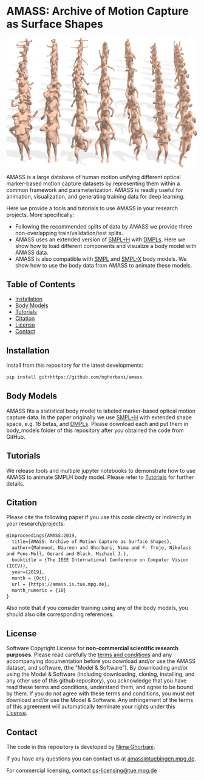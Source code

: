 # AMASS: Archive of Motion Capture as Surface Shapes

![alt text](github_data/datasets_preview.png "Samples of bodies in AMASS recovered from Motion Capture sequences")

AMASS is a large database of human motion unifying different optical marker-based motion capture datasets
 by representing them within a common framework and parameterization. 
 AMASS is readily useful for animation, visualization, and generating training data for deep learning.

Here we provide a tools and tutorials to use AMASS in your research projects. More specifically:
- Following the recommended splits of data by AMASS we provide three non-overlapping train/validation/test splits.
- AMASS uses an extended version of [SMPL+H](http://mano.is.tue.mpg.de/) with [DMPLs](http://smpl.is.tue.mpg.de/downloads). 
Here we show how to load different components and visualize a body model with AMASS data.
- AMASS is also compatible with [SMPL](http://smpl.is.tue.mpg.de) and [SMPL-X](https://smpl-x.is.tue.mpg.de/) body models. 
We show how to use the body data from AMASS to animate these models.
## Table of Contents
  * [Installation](#installation)
  * [Body Models](#body-models)
  * [Tutorials](#tutorials)
  * [Citation](#citation)
  * [License](#license)
  * [Contact](#contact)

## Installation

Install from this repository for the latest developments:
```bash
pip install git+https://github.com/nghorbani/amass
```

## Body Models
AMASS fits a statistical body model to labeled marker-based optical motion capture data.
In the paper originally we use [SMPL+H](http://mano.is.tue.mpg.de/downloads) with extended shape space, e.g. 16 betas, and 
[DMPLs](http://smpl.is.tue.mpg.de/downloads). 
Please download each and put them in body_models folder of this repository after you obtained the code from GitHub.

## Tutorials
We release tools and multiple jupyter notebooks to demonstrate how to use AMASS to animate SMPLH body model.
Please refer to [Tutorials](/notebooks) for further details.

## Citation
Please cite the following paper if you use this code directly or indirectly in your research/projects:
```
@inproceedings{AMASS:2019,
  title={AMASS: Archive of Motion Capture as Surface Shapes},
  author={Mahmood, Naureen and Ghorbani, Nima and F. Troje, Nikolaus and Pons-Moll, Gerard and Black, Michael J.},
  booktitle = {The IEEE International Conference on Computer Vision (ICCV)},
  year={2019},
  month = {Oct},
  url = {https://amass.is.tue.mpg.de},
  month_numeric = {10}
}
```
Also note that if you consider training using any of the body models, you should also cite corresponding references.

## License

Software Copyright License for **non-commercial scientific research purposes**.
Please read carefully the [terms and conditions](./LICENSE) 
and any accompanying documentation before you download and/or
 use the AMASS dataset, and software, (the "Model & Software"). 
 By downloading and/or using the Model & Software 
 (including downloading, cloning, installing, and any other use of this github repository), 
 you acknowledge that you have read these terms and conditions, understand them, 
 and agree to be bound by them. If you do not agree with these terms and conditions, 
 you must not download and/or use the Model & Software.
  Any infringement of the terms of this agreement will automatically terminate your rights under this [License](./LICENSE).
 
 ## Contact
The code in this repository is developed by [Nima Ghorbani](https://nghorbani.github.io/).

If you have any questions you can contact us at [amass@tuebingen.mpg.de](mailto:amass@tuebingen.mpg.de).

For commercial licensing, contact [ps-licensing@tue.mpg.de](mailto:ps-licensing@tue.mpg.de)
